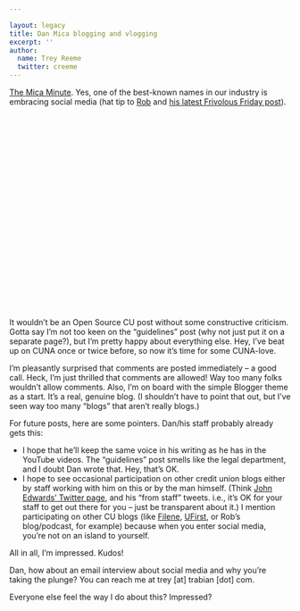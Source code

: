 ```yaml
---

layout: legacy
title: Dan Mica blogging and vlogging
excerpt: ''
author:
  name: Trey Reeme
  twitter: creeme
---
```


<p><a href="http://danmica.blogspot.com/">The Mica Minute</a>.  Yes, one of the best-known names in our industry is embracing social media (hat tip to <a href="http://www.thatcreditunionblog.com">Rob</a> and <a href="http://thatcreditunionblog.wordpress.com/2007/04/06/frivolous-friday-youtube-and-credit-unions/">his latest Frivolous Friday post</a>).</p>


<center><object width="425" height="350"><param name="movie" value="http://www.youtube.com/v/dYNqiapqfDQ"></param><param name="wmode" value="transparent"></param><embed src="http://www.youtube.com/v/dYNqiapqfDQ" type="application/x-shockwave-flash" wmode="transparent" width="425" height="350"></embed></object></center>

<p>It wouldn&#8217;t be an Open Source CU post without some constructive criticism.  Gotta say I&#8217;m not too keen on the &#8220;guidelines&#8221; post (why not just put it on a separate page?), but I&#8217;m pretty happy about everything else.  Hey, I&#8217;ve beat up on <span class="caps">CUNA</span> once or twice before, so now it&#8217;s time for some <span class="caps">CUNA</span>-love.</p>


<p>I&#8217;m pleasantly surprised that comments are posted immediately &#8211; a good call.  Heck, I&#8217;m just thrilled that comments are allowed!  Way too many folks wouldn&#8217;t allow comments.  Also, I&#8217;m on board with the simple Blogger theme as a start.  It&#8217;s a real, genuine blog.  (I shouldn&#8217;t have to point that out, but I&#8217;ve seen way too many &#8220;blogs&#8221; that aren&#8217;t really blogs.)</p>


<p>For future posts, here are some pointers.  Dan/his staff probably already gets this:</p>


<ul>
<li>I hope that he&#8217;ll keep the same voice in his writing as he has in the YouTube videos.  The &#8220;guidelines&#8221; post smells like the legal department, and I doubt Dan wrote that.  Hey, that&#8217;s OK.</li>
	<li>I hope to see occasional participation on other credit union blogs either by staff working with him on this or by the man himself.  (Think <a href="http://twitter.com/johnedwards">John Edwards&#8217; Twitter page</a>, and his &#8220;from staff&#8221; tweets. i.e., it&#8217;s OK for your staff to get out there for you &#8211; just be transparent about it.)  I mention participating on other CU blogs (like <a href="http://www.filene.org">Filene</a>, <a href="http://boardcast.typepad.com/">UFirst</a>, or Rob&#8217;s blog/podcast, for example) because when you enter social media, you&#8217;re not on an island to yourself.</li>
</ul>


<p>All in all, I&#8217;m impressed.  Kudos!</p>


<p>Dan, how about an email interview about social media and why you&#8217;re taking the plunge? You can reach me at trey [at] trabian [dot] com.</p>


<p>Everyone else feel the way I do about this?  Impressed?</p>